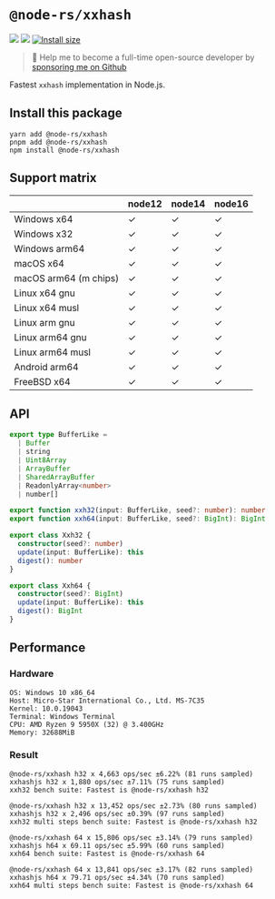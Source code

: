 # `@node-rs/xxhash`

![](https://github.com/napi-rs/node-rs/workflows/CI/badge.svg)
![](https://img.shields.io/npm/dm/@node-rs/xxhash.svg?sanitize=true)
[![Install size](https://packagephobia.com/badge?p=@node-rs/xxhash)](https://packagephobia.com/result?p=@node-rs/xxhash)

> 🚀 Help me to become a full-time open-source developer by [sponsoring me on Github](https://github.com/sponsors/Brooooooklyn)

Fastest `xxhash` implementation in Node.js.

## Install this package

```
yarn add @node-rs/xxhash
pnpm add @node-rs/xxhash
npm install @node-rs/xxhash
```

## Support matrix

|                       | node12 | node14 | node16 |
| --------------------- | ------ | ------ | ------ |
| Windows x64           | ✓      | ✓      | ✓      |
| Windows x32           | ✓      | ✓      | ✓      |
| Windows arm64         | ✓      | ✓      | ✓      |
| macOS x64             | ✓      | ✓      | ✓      |
| macOS arm64 (m chips) | ✓      | ✓      | ✓      |
| Linux x64 gnu         | ✓      | ✓      | ✓      |
| Linux x64 musl        | ✓      | ✓      | ✓      |
| Linux arm gnu         | ✓      | ✓      | ✓      |
| Linux arm64 gnu       | ✓      | ✓      | ✓      |
| Linux arm64 musl      | ✓      | ✓      | ✓      |
| Android arm64         | ✓      | ✓      | ✓      |
| FreeBSD x64           | ✓      | ✓      | ✓      |

## API

```ts
export type BufferLike =
  | Buffer
  | string
  | Uint8Array
  | ArrayBuffer
  | SharedArrayBuffer
  | ReadonlyArray<number>
  | number[]

export function xxh32(input: BufferLike, seed?: number): number
export function xxh64(input: BufferLike, seed?: BigInt): BigInt

export class Xxh32 {
  constructor(seed?: number)
  update(input: BufferLike): this
  digest(): number
}

export class Xxh64 {
  constructor(seed?: BigInt)
  update(input: BufferLike): this
  digest(): BigInt
}
```

## Performance

### Hardware

```
OS: Windows 10 x86_64
Host: Micro-Star International Co., Ltd. MS-7C35
Kernel: 10.0.19043
Terminal: Windows Terminal
CPU: AMD Ryzen 9 5950X (32) @ 3.400GHz
Memory: 32688MiB
```

### Result

```
@node-rs/xxhash h32 x 4,663 ops/sec ±6.22% (81 runs sampled)
xxhashjs h32 x 1,880 ops/sec ±7.11% (75 runs sampled)
xxh32 bench suite: Fastest is @node-rs/xxhash h32

@node-rs/xxhash h32 x 13,452 ops/sec ±2.73% (80 runs sampled)
xxhashjs h32 x 2,496 ops/sec ±0.39% (97 runs sampled)
xxh32 multi steps bench suite: Fastest is @node-rs/xxhash h32

@node-rs/xxhash 64 x 15,806 ops/sec ±3.14% (79 runs sampled)
xxhashjs h64 x 69.11 ops/sec ±5.99% (60 runs sampled)
xxh64 bench suite: Fastest is @node-rs/xxhash 64

@node-rs/xxhash 64 x 13,841 ops/sec ±3.17% (82 runs sampled)
xxhashjs h64 x 79.71 ops/sec ±4.34% (70 runs sampled)
xxh64 multi steps bench suite: Fastest is @node-rs/xxhash 64
```
